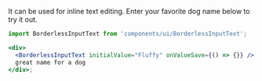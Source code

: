 It can be used for inline text editing. Enter your favorite dog name below to try it out.

```jsx
import BorderlessInputText from 'components/ui/BorderlessInputText';

<div>
  <BorderlessInputText initialValue="Fluffy" onValueSave={() => {}} /> is a
  great name for a dog
</div>;
```
